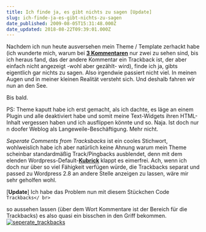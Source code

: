 ```yaml
---
title: Ich finde ja, es gibt nichts zu sagen [Update]
slug: ich-finde-ja-es-gibt-nichts-zu-sagen
date_published: 2009-08-05T15:31:48.000Z
date_updated: 2018-08-22T09:39:01.000Z
---
```


Nachdem ich nun heute ausversehen mein Theme / Template zerhackt habe (ich wunderte mich, warum bei [**3 Kommentaren**](__GHOST_URL__/03/wordpress-2-8-3-sicherheitsupdate#comments) nur zwei zu sehen sind, bis ich heraus fand, das der andere Kommentar ein Trackback ist, der aber einfach nicht angezeigt -wohl aber gezählt- wird), finde ich ja, gibts eigentlich gar nichts zu sagen. Also irgendwie passiert nicht viel. In meinen Augen und in meiner kleinen Realität versteht sich. Und deshalb fahren wir nun an den See.

Bis bald.

PS: Theme kaputt habe ich erst gemacht, als ich dachte, es läge an einem Plugin und alle deaktiviert habe und somit meine Text-Widgets ihren HTML-Inhalt vergessen haben und ich ausflippen könnte und so. Naja. Ist doch nur n doofer Weblog als Langeweile-Beschäftigung. Mehr nicht.

*Seperate Comments from Tracksbacks* ist ein cooles Stichwort, wohlweislich habe ich aber natürlich keine Ahnung warum mein Theme scheinbar standardmäßig Track/Pingbacks ausblendet, denn mit dem elenden Wordpress-Default-[**Kubrick**](http://images.google.de/images?q=wordpress%20kubrick&amp;oe=utf-8&amp;rls=org.mozilla:de:official&amp;client=firefox-a&amp;um=1&amp;ie=UTF-8&amp;sa=N&amp;hl=de&amp;tab=wi) klappt es eimerfrei. Ach, wenn ich doch nur über so viel Fähigkeit verfügen würde, die Trackbacks separat und passed zu Wordpress 2.8 an andere Stelle anzeigen zu lassen, wäre mir sehr geholfen wohl.

[**Update**] Ich habe das Problem nun mit diesem Stückchen Code
`Trackbacks</ br>`

so aussehen lassen (über dem Wort Kommentare ist der Bereich für die Trackbacks) es also quasi ein bisschen in den Griff bekommen.
[![seperate_trackbacks](//picdump.thafaker.de/2009/08/seperate_trackbacks.png)](http://picdump.thafaker.de/2009/08/seperate_trackbacks.png)
